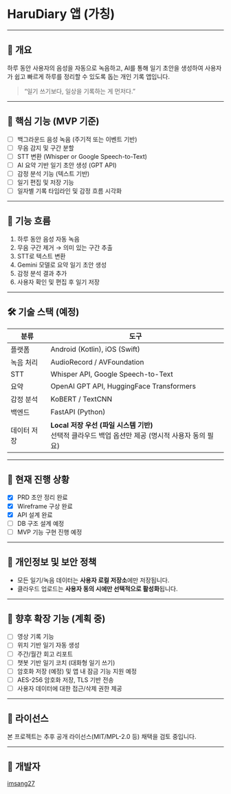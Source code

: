 # HaruDiary 앱 (가칭)
---

## 📌 개요
하루 동안 사용자의 음성을 자동으로 녹음하고, AI를 통해 일기 초안을 생성하여 사용자가 쉽고 빠르게 하루를 정리할 수 있도록 돕는 개인 기록 앱입니다.

> “일기 쓰기보다, 일상을 기록하는 게 먼저다.”

---

## 🎯 핵심 기능 (MVP 기준)
- [ ] 백그라운드 음성 녹음 (주기적 또는 이벤트 기반)
- [ ] 무음 감지 및 구간 분할
- [ ] STT 변환 (Whisper or Google Speech-to-Text)
- [ ] AI 요약 기반 일기 초안 생성 (GPT API)
- [ ] 감정 분석 기능 (텍스트 기반)
- [ ] 일기 편집 및 저장 기능
- [ ] 일자별 기록 타임라인 및 감정 흐름 시각화

---

## 🧭 기능 흐름
1. 하루 동안 음성 자동 녹음
2. 무음 구간 제거 → 의미 있는 구간 추출
3. STT로 텍스트 변환
4. Gemini 모델로 요약 일기 초안 생성
5. 감정 분석 결과 추가
6. 사용자 확인 및 편집 후 일기 저장

---

## 🛠️ 기술 스택 (예정)
| 분류 | 도구 |
|------|------|
| 플랫폼 | Android (Kotlin), iOS (Swift) |
| 녹음 처리 | AudioRecord / AVFoundation |
| STT | Whisper API, Google Speech-to-Text |
| 요약 | OpenAI GPT API, HuggingFace Transformers |
| 감정 분석 | KoBERT / TextCNN |
| 백엔드 | FastAPI (Python) |
| 데이터 저장 | **Local 저장 우선 (파일 시스템 기반)**<br>선택적 클라우드 백업 옵션만 제공 (명시적 사용자 동의 필요) |

---

## 🚧 현재 진행 상황
- [x] PRD 초안 정리 완료
- [x] Wireframe 구상 완료
- [x] API 설계 완료
- [ ] DB 구조 설계 예정
- [ ] MVP 기능 구현 진행 예정

---

## 🔐 개인정보 및 보안 정책
- 모든 일기/녹음 데이터는 **사용자 로컬 저장소**에만 저장됩니다.
- 클라우드 업로드는 **사용자 동의 시에만 선택적으로 활성화**됩니다.

---

## 🧪 향후 확장 기능 (계획 중)
- [ ] 영상 기록 기능
- [ ] 위치 기반 일기 자동 생성
- [ ] 주간/월간 회고 리포트
- [ ] 챗봇 기반 일기 코치 (대화형 일기 쓰기)
- [ ] 암호화 저장 (예정) 및 앱 내 잠금 기능 지원 예정
- [ ] AES-256 암호화 저장, TLS 기반 전송
- [ ] 사용자 데이터에 대한 접근/삭제 권한 제공

---

## 📝 라이선스
본 프로젝트는 추후 공개 라이선스(MIT/MPL-2.0 등) 채택을 검토 중입니다.

---

## 👤 개발자
[imsang27](https://github.com/imsang27)
